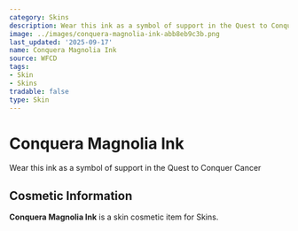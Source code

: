 ```yaml
---
category: Skins
description: Wear this ink as a symbol of support in the Quest to Conquer Cancer
image: ../images/conquera-magnolia-ink-abb8eb9c3b.png
last_updated: '2025-09-17'
name: Conquera Magnolia Ink
source: WFCD
tags:
- Skin
- Skins
tradable: false
type: Skin
---
```


# Conquera Magnolia Ink

Wear this ink as a symbol of support in the Quest to Conquer Cancer

## Cosmetic Information

**Conquera Magnolia Ink** is a skin cosmetic item for Skins.

